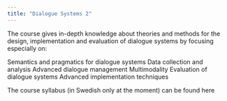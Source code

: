 ```yaml
---
title: "Dialogue Systems 2"
---
```


The course gives in-depth knowledge about theories and methods for the design, implementation and evaluation of dialogue systems by focusing especially on:

Semantics and pragmatics for dialogue systems
Data collection and analysis
Advanced dialogue management
Multimodality
Evaluation of dialogue systems
Advanced implementation techniques

The course syllabus (in Swedish only at the moment) can be found here